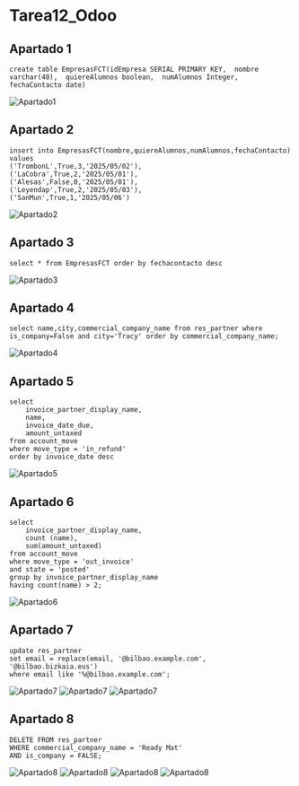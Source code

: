 # Tarea12_Odoo


## Apartado 1

``
create table EmpresasFCT(idEmpresa SERIAL PRIMARY KEY, 
						 nombre varchar(40), 
						 quiereAlumnos boolean, 
						 numAlumnos Integer,
						 fechaContacto date)
``       


![Apartado1](Trabajo_12/apartado1.png)



## Apartado 2

```
insert into EmpresasFCT(nombre,quiereAlumnos,numAlumnos,fechaContacto) values
('TrombonL',True,3,'2025/05/02'),
('LaCobra',True,2,'2025/05/01'),
('Alesas',False,0,'2025/05/01'),
('Leyendap',True,2,'2025/05/03'),
('SanMun',True,1,'2025/05/06')
```
![Apartado2](Trabajo_12/apartado2.png)


## Apartado 3

```
select * from EmpresasFCT order by fechacontacto desc
```
![Apartado3](Trabajo_12/apartado3.png)


## Apartado 4

```
select name,city,commercial_company_name from res_partner where is_company=False and city='Tracy' order by commercial_company_name;

```
![Apartado4](Trabajo_12/apartado4.png)

## Apartado 5


```
select
    invoice_partner_display_name,
    name,
    invoice_date_due,
    amount_untaxed
from account_move
where move_type = 'in_refund'
order by invoice_date desc
```
![Apartado5](Trabajo_12/apartado5.png)

## Apartado 6

```
select 
    invoice_partner_display_name,
    count (name),
    sum(amount_untaxed)
from account_move 
where move_type = 'out_invoice'  
and state = 'posted'
group by invoice_partner_display_name
having count(name) > 2;
```
![Apartado6](Trabajo_12/apartado6.png)

## Apartado 7

```
update res_partner
set email = replace(email, '@bilbao.example.com', '@bilbao.bizkaia.eus')
where email like '%@bilbao.example.com';
```
![Apartado7](Trabajo_12/apartado7_1.png)
![Apartado7](Trabajo_12/apartado7_2.png)
![Apartado7](Trabajo_12/apartado7_3.png)

## Apartado 8

```
DELETE FROM res_partner
WHERE commercial_company_name = 'Ready Mat' 
AND is_company = FALSE;
```
![Apartado8](Trabajo_12/apartado8_1.png)
![Apartado8](Trabajo_12/apartado8_2.png)
![Apartado8](Trabajo_12/apartado8_3.png)
![Apartado8](Trabajo_12/apartado8_4.png)

